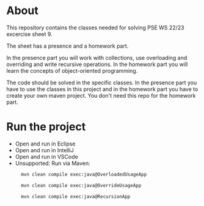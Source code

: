 # About
This repository contains the classes needed for solving PSE WS 22/23 excercise sheet 9.

The sheet has a presence and a homework part.

In the presence part you will work with collections, use overloading and overriding and write recursive operations.
In the homework part you will learn the concepts of object-oriented programming.

The code should be solved in the specific classes.
In the presence part you have to use the classes in this project and in the homework part you have to create your own maven project.
You don't need this repo for the homework part.

# Run the project
* Open and run in Eclipse
* Open and run in IntelliJ
* Open and run in VSCode
* Unsupported: Run via Maven:
  ```sh 
    mvn clean compile exec:java@OverloadedUsageApp
  ```
  ```sh 
    mvn clean compile exec:java@OverrideUsageApp
  ```
  ```sh 
    mvn clean compile exec:java@RecursionApp
  ```
